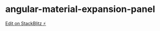 # angular-material-expansion-panel

[Edit on StackBlitz ⚡️](https://stackblitz.com/edit/angular-7u4ndq)